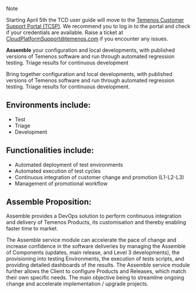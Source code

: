 > [!Note]
>  Starting April 5th the TCD user guide will move to the [Temenos Customer Support Portal (TCSP)](https://tcsp.temenos.com/TCD/Modules/TemenosContinuousDeployment/Overview/Overview.htm). We recommend you to log in to the portal and check if your credentials are available. Raise a ticket at [CloudPlatformSupport@temenos.com](CloudPlatformSupport@temenos.com) if you encounter any issues.

**Assemble** your configuration and local developments, with published versions of Temenos software and run through automated regression testing. Triage results for continuous development

Bring together configuration and local developments, with published versions of Temenos software and run through automated regression testing. Triage results for continuous development.

## Environments include: ##

- Test 
- Triage
- Development

## Functionalities include:  ##

- Automated deployment of test environments
- Automated execution of test cycles
- Continuous integration of customer change and promotion (L1-L2-L3)
- Management of promotional workflow

## Assemble Proposition: ##

Assemble provides a DevOps solution to perform continuous integration and delivery of Temenos Products, its customisation and thereby enabling faster time to market.

The Assemble service module can accelerate the pace of change and increase confidence in the software deliveries by managing the Assemble of Components (updates, main release, and Level 3 developments), the provisioning into testing Environments, the execution of tests scripts, and providing detailed dashboards of the results. The Assemble service module further allows the Client to configure Products and Releases, which match their own specific needs. The main objective being to streamline ongoing change and accelerate implementation / upgrade projects.






